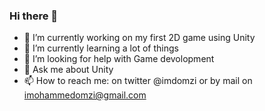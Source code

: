 ### Hi there 👋


- 🔭 I’m currently working on my first 2D game using Unity
- 🌱 I’m currently learning a lot of things
- 🤔 I’m looking for help with Game devolopment
- 💬 Ask me about Unity
- 📫 How to reach me: on twitter @imdomzi or by mail on imohammedomzi@gmail.com
